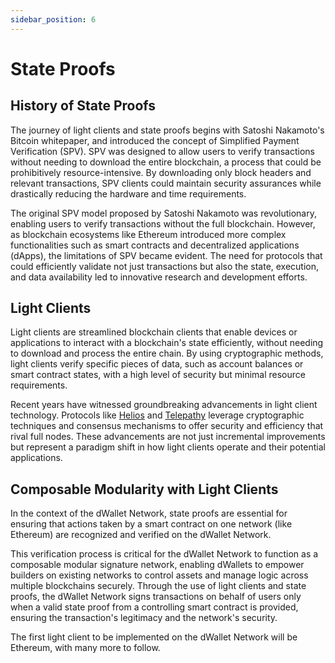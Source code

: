 ```yaml
---
sidebar_position: 6
---
```


# State Proofs

## History of State Proofs

The journey of light clients and state proofs begins with Satoshi Nakamoto's Bitcoin whitepaper, and introduced the
concept of Simplified Payment Verification (SPV). SPV was designed to allow users to verify transactions without needing
to download the entire blockchain, a process that could be prohibitively resource-intensive. By downloading only block
headers and relevant transactions, SPV clients could maintain security assurances while drastically reducing the
hardware and time requirements.

The original SPV model proposed by Satoshi Nakamoto was revolutionary, enabling users to verify transactions without the
full blockchain. However, as blockchain ecosystems like Ethereum introduced more complex functionalities such as smart
contracts and decentralized applications (dApps), the limitations of SPV became evident. The need for protocols that
could efficiently validate not just transactions but also the state, execution, and data availability led to innovative
research and development efforts.

## Light Clients

Light clients are streamlined blockchain clients that enable devices or applications to interact with a blockchain's
state efficiently, without needing to download and process the entire chain. By using cryptographic methods, light
clients verify specific pieces of data, such as account balances or smart contract states, with a high level of security
but minimal resource requirements.

Recent years have witnessed groundbreaking advancements in light client technology. Protocols
like [Helios](https://github.com/a16z/helios) and [Telepathy](https://docs.telepathy.xyz/) leverage cryptographic
techniques and consensus mechanisms to offer security and efficiency that rival full nodes. These advancements are not
just incremental improvements but represent a paradigm shift in how light clients operate and their potential
applications.

## Composable Modularity with Light Clients

In the context of the dWallet Network, state proofs are essential for ensuring that actions taken by a smart contract on
one network (like Ethereum) are recognized and verified on the dWallet Network.

This verification process is critical for the dWallet Network to function as a composable modular signature network,
enabling dWallets to empower builders on existing networks to control assets and manage logic across multiple
blockchains securely. Through the use of light clients and state proofs, the dWallet Network signs transactions on
behalf of users only when a valid state proof from a controlling smart contract is provided, ensuring the transaction's
legitimacy and the network's security.

The first light client to be implemented on the dWallet Network will be Ethereum, with many more to follow.
